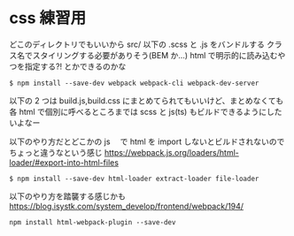 # css 練習用

どこのディレクトリでもいいから src/ 以下の .scss と .js をバンドルする
クラス名でスタイリングする必要がありそう(BEM か...)
html で明示的に読み込むやつを指定する?! とかできるのかな

```
$ npm install --save-dev webpack webpack-cli webpack-dev-server
```

以下の 2 つは build.js,build.css にまとめてられてもいいけど、まとめなくても各 html で個別に呼べるところまでは
scss と js(ts) もビルドできるようにしたいよなー

以下のやり方だとどこかの js 　で html を import しないとビルドされないのでちょっと違うなという感じ
https://webpack.js.org/loaders/html-loader/#export-into-html-files

```
$ npm install --save-dev html-loader extract-loader file-loader
```

以下のやり方を踏襲する感じかも
https://blog.isystk.com/system_develop/frontend/webpack/194/

```
npm install html-webpack-plugin --save-dev
```
